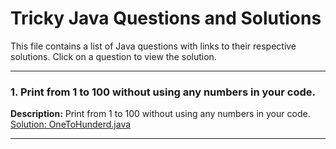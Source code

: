 # Tricky Java Questions and Solutions

This file contains a list of Java questions with links to their respective solutions. Click on a question to view the solution.

---

### 1. Print from 1 to 100 without using any numbers in your code.
**Description:** Print from 1 to 100 without using any numbers in your code.  
[Solution: OneToHunderd.java](src/com/programs/OneToHunderd.java)

---



